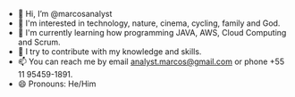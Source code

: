 - 👋 Hi, I’m @marcosanalyst
- 👀 I'm interested in technology, nature, cinema, cycling, family and God.
- 🌱 I'm currently learning how programming JAVA, AWS, Cloud Computing and Scrum. 
- 💞️ I try to contribute with my knowledge and skills.
- 📫 You can reach me by email analyst.marcos@gmail.com or phone +55 11 95459-1891.
- 😄 Pronouns: He/Him


<!---
marcosanalyst/marcosanalyst is a ✨ special ✨ repository because its `README.md` (this file) appears on your GitHub profile.
You can click the Preview link to take a look at your changes.
--->
